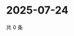 # 2025-07-24

共 0 条

<!-- BEGIN ZHIHUQUESTIONS -->
<!-- 最后更新时间 Thu Jul 24 2025 17:16:59 GMT+0800 (China Standard Time) -->

<!-- END ZHIHUQUESTIONS -->
